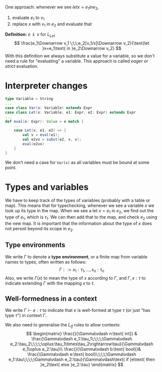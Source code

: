 One approach: whenever we see $let x=e_1 in e_2$,
1. evaluate $e_1$ to $v_1$
2. replace $x$ with $v_1$ in $e_2$ and evaluate that

**Definition:** $e\Downarrow v$ for $L_{Let}$
$$
\frac{e_1\Downarrow v_1 \;\;\;e_2[v_1/x]\Downarrow v_2}{\text{let }x=e_1\text{ in }e_2\Downarrow v_2}
$$
With this definition we always substitute a value for a variable, so we don't need a rule for "evaluating" a variable. This approach is called *eager* or *strict* evaluation.

# Interpreter changes
```scala
type Variable = String
...
case class Var(x: Variable) extends Expr
case class Let(x: Variable, e1: Expr, e2: Expr) extends Expr
...
def eval(e: Expr): Value = e match {
	...
	case Let(x, e1, e2) => {
		val v = eval(e1);
		val e2vx = subst(e2, v, x);
		eval(e2vx)
	}
}
```
We don't need a case for `Var(x)` as all variables must be bound at some point.
# Types and variables
We have to keep track of the types of variables (probably with a table or map). This means that for typechecking, whenever we see a variable $x$ we look up its type in the map. When we see a $\text{let }x=e_1\text{ in }e_2$, we find out the type of $e_1$, which is $\tau_1$. We can then add that to the map, and check $e_2$ using the new map. It is important that the information about the type of $x$ does not persist beyond its scope in $e_2$.

## Type environments
We write $\Gamma$ to denote a **type environment**, or a finite map from variable names to types, often written as follows:
$$
\Gamma::=x_1:\tau_1,...,x_n:\tau_n
$$
Also, we write $\Gamma(x)$ to mean the type of $x$ according to $\Gamma$, and $\Gamma,x:\tau$ to indicate extending $\Gamma$ with the mapping $x$ to $\tau$.

## Well-formedness in a context
We write $\Gamma\vdash e:\tau$ to indicate that $e$ is well-formed at type $\tau$ (or just "has type $\tau$") in context $\Gamma$.

We also need to generalise the $L_{If}$ rules to allow contexts:
$$
\begin{matrix}
\frac{}{\Gamma\vdash n:\text{ int}} &
\frac{\Gamma\vdash e_1:\tau_1\;\;\;\;\Gamma\vdash e_2:\tau_2\;\;\;\;\oplus:\tau_1\times\tau_2\rightarrow\tau}{\Gamma\vdash e_1\oplus e_2:\tau}\\
\frac{}{\Gamma\vdash b:\text{ bool}}&
\frac{\Gamma\vdash e:\text{ bool}\;\;\;\;\Gamma\vdash e_1:\tau\;\;\;\;\Gamma\vdash e_2:\tau}{\Gamma\vdash\text{ if }e\text{ then }e_2\text{ else }e_2:\tau}
\end{matrix}
$$
